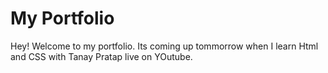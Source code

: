 # My Portfolio
Hey! Welcome to my portfolio. Its coming up tommorrow when I learn Html and CSS with Tanay Pratap live on YOutube.